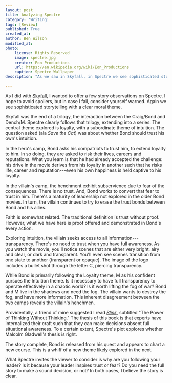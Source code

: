 ```yaml
---
layout: post
title: Analyzing Spectre
category: 'Writing'
tags: [Review]
published: True
created_at: 
author: Ben Wilson
modified_at: 
photo:
    license: Rights Reserved
    image: spectre.jpg
    creator: Eon Productions
    url: https://en.wikipedia.org/wiki/Eon_Productions
    caption: Spectre Wallpaper
description: "As we saw in Skyfall, in Spectre we see sophisticated storytelling with a clear moral theme."

---
```


As I did with [Skyfall](/writing/skyfall-plot-analysis/), I wanted to offer a few story observations on Spectre. I hope to avoid spoilers, but in case I fail, consider yourself warned. Again we see sophisticated storytelling with a clear moral theme.

<!-- more -->

Skyfall was the end of a trilogy, the interaction between the Craig/Bond and Dench/M. Spectre clearly follows that trilogy, extending into a series. The central theme explored is loyalty, with a subordinate theme of intuition. The question asked (ala *Save the Cat*) was about whether Bond should trust his own's intuition.

In the hero's camp, Bond asks his compatriots to trust him, to extend loyalty to him. In so doing, they are asked to risk their lives, careers and reputations. What you learn is that he had already accepted the challenge: his drive in the movie derives from his loyalty in another such that he risks life, career and reputation---even his own happiness is held captive to his loyalty.

In the villain's camp, the henchment exhibit subservience due to fear of the consequences. There is no trust. And, Bond works to convert that fear to trust in him. There's a maturity of leadership not explored in the older Bond movies. In turn, the villain continues to try to erase the trust bonds between Bond and his allies.

Faith is somewhat related. The traditional definition is trust without proof. However, what we have here is proof offered and demonstrated in Bond's every action.

Exploring intuition, the villain seeks access to all information---transparency. There's no need to trust when you have full awareness. As you watch the movie, you'll notice scenes that are either very bright, airy and clear, or dark and transparent. You'll even see scenes transition from one state to another (transparent or opaque). The image of the logo includes a bullet shot through the letter C, piercing transparency.

While Bond is primarily following the Loyalty theme, M as his confident pursues the Intuition theme. Is it necessary to have full transparency to operate effectively in a chaotic world? Is it worth lifting the fog of war? Bond and M live in the shadows and need the fog. The villain wants to destroy the fog, and have more information. This inherent disagreement between the two camps reveals the villain's henchmen.

Providentally, a friend of mine suggested I read *[Blink](http://www.amazon.com/Blink-Power-Thinking-Without/dp/0316010669/?tag=dausha-20)*, subtitled "The Power of Thinking Without Thinking." The thesis of this book is that experts have internalized their craft such that they can make decisions absent full situational awareness. To a certain extent, Spectre's plot explores whether Malcolm Gladwell's thesis is right.

The story complete, Bond is released from his quest and appears to chart a new course. This is a whiff of a new theme likely explored in the next.

What Spectre invites the viewer to consider is why are you following your leader? Is it because your leader inspires trust or fear? Do you need the full story to make a sound decision, or not? In both cases, I believe the story is clear.